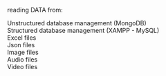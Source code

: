 reading DATA from:                                                                 

Unstructured database management (MongoDB)                                                       
Structured database management (XAMPP - MySQL)                                                                                   
Excel files                                                                                               
Json files                                                                                                        
Image files                                                                                                              
Audio files                                                                                                               
Video files                                                                                                      
